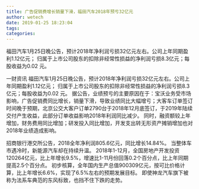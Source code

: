 ```yaml
---
title: 广告促销费增长销量下滑，福田汽车2018年预亏32亿元
author: wetech
date: 2019-01-25 18:23:04
tags: 
categories: 
---
```

福田汽车1月25日晚公告，预计2018年净利润亏损32亿元左右。公司上年同期盈利1.12亿元； 归属于上市公司股东的扣除非经常性损益的净利润亏损8.3亿元；每股收益为0.02 元。
<!-- more -->
一财资讯
福田汽车1月25日晚公告，预计2018年净利润亏损32亿元左右。公司上年同期盈利1.12亿元； 归属于上市公司股东的扣除非经常性损益的净利润亏损8.3亿元；每股收益为0.02 元。
据公告，业绩预亏的主要原因在于：宝沃业务受市场影响，广告促销费同比增长，销量下滑，导致业绩同比大幅增亏；大客车订单签订时间晚于预期，北京公交大客户订单2790台于2018年12月底签订，于2019年陆续交付产生收益，此部分订单收益影响2018年利润同比减少。
同时，融资额较上年增加，财务费用同比增加；研发投入同比增加，开发支出转无形资产摊销增加也对2018年业绩造成影响。
 
 
招商银行港交所公告，2018全年净利润805.6亿元，同比增长14.84%。 
当整体车市遇冷时，新能源汽车却在持续升温。
2018年1-12月，全国房地产开发投资120264亿元，比上年增长9.5%，增速比1-11月份回落0.2个百分点，比上年同期提高2.5个百分点。
初步核算，全年国内生产总值900309亿元，按可比价格计算，比上年增长6.6%，实现了6.5%左右的预期发展目标。
即使神龙汽车旗下被称为法系车典范的东风标致，也挡不住下跌的走势。
